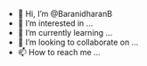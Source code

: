 - 👋 Hi, I’m @BaranidharanB
- 👀 I’m interested in ...
- 🌱 I’m currently learning ...
- 💞️ I’m looking to collaborate on ...
- 📫 How to reach me ...

<!---
BaranidharanB/BaranidharanB is a ✨ special ✨ repository because its `README.md` (this file) appears on your GitHub profile.
You can click the Preview link to take a look at your changes.
--->
